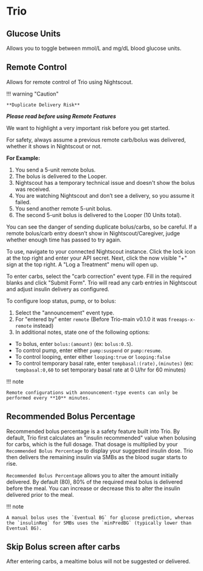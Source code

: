 # Trio
  
## Glucose Units
Allows you to toggle between mmol/L and mg/dL blood glucose units.

## Remote Control
Allows for remote control of Trio using Nightscout.

!!! warning "Caution"
    
    **Duplicate Delivery Risk**

***Please read before using Remote Features***

We want to highlight a very important risk before you get started.

For safety, always assume a previous remote carb/bolus was delivered, whether it shows in Nightscout or not.

**For Example:**
  1. You send a 5-unit remote bolus.
  2. The bolus is delivered to the Looper.
  3. Nightscout has a temporary technical issue and doesn't show the bolus was received.
  4. You are watching Nightscout and don’t see a delivery, so you assume it failed.
  5. You send another remote 5-unit bolus.
  6. The second 5-unit bolus is delivered to the Looper (10 Units total).

You can see the danger of sending duplicate bolus/carbs, so be careful. If a remote bolus/carb entry doesn’t show in Nightscout/Caregiver, judge whether enough time has passed to try again.

To use, navigate to your connected Nightscout instance. Click the lock icon at the top right and enter your API secret. Next, click the now visible "+" sign at the top right. A "Log a Treatment" menu will open up. 

To enter carbs, select the "carb correction" event type. Fill in the required blanks and click "Submit Form". Trio will read any carb entries in Nightscout and adjust insulin delivery as configured.

To configure loop status, pump, or to bolus:

1. Select the "announcement" event type.
2. For "entered by" enter `remote` (Before Trio-main v0.1.0 it was `freeaps-x-remote` instead)
3. In additional notes, state one of the following options:

* To bolus, enter `bolus:(amount)` (ex: `bolus:0.5`).
* To control pump, enter either `pump:suspend` or `pump:resume`. 
* To control looping, enter either `looping:true` or `looping:false`
* To control temporary basal rate, enter `tempbasal:(rate),(minutes)` (ex: `tempbasal:0,60` to set temporary basal rate at 0 U/hr for 60 minutes)

!!! note
    
    Remote configurations with announcement-type events can only be performed every **10** minutes.

## Recommended Bolus Percentage
Recommended bolus percentage is a safety feature built into Trio. By default, Trio first calculates an "insulin recommended" value when bolusing for carbs, which is the full dosage.  That dosage is multiplied by your `Recommended Bolus Percentage` to display your suggested insulin dose. Trio then delivers the remaining insulin via SMBs as the blood sugar starts to rise.

`Recommended Bolus Percentage` allows you to alter the amount initially delivered. By default (80), 80% of the required meal bolus is delivered before the meal. You can increase or decrease this to alter the insulin delivered prior to the meal.

!!! note
    
    A manual bolus uses the `Eventual BG` for glucose prediction, whereas the `insulinReg` for SMBs uses the `minPredBG` (typically lower than Eventual BG).

## Skip Bolus screen after carbs
After entering carbs, a mealtime bolus will not be suggested or delivered.

